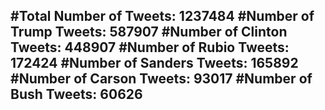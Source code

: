 #Total Number of Tweets: 1237484 
#Number of Trump Tweets: 587907
#Number of Clinton Tweets: 448907
#Number of Rubio Tweets: 172424
#Number of Sanders Tweets: 165892
#Number of Carson Tweets: 93017
#Number of Bush Tweets: 60626
---
